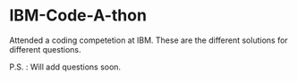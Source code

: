 # IBM-Code-A-thon
Attended a coding competetion at IBM. These are the different solutions for different questions.

P.S. : Will add questions soon.
